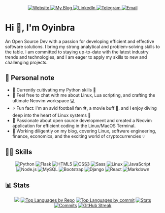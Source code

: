 <div align="center">
  <a href="https://oyinbra.netlify.app" target="_blank">
    <img src="https://img.shields.io/badge/Website-green.svg?style=for-the-badge&logo=Internet%20Explorer&logoColor=white" alt="Website">
  </a>
  <a href="https://blog-oyn.netlify.app" target="_blank">
    <img src="https://img.shields.io/badge/My%20Blog-blue.svg?style=for-the-badge&logo=Internet%20Explorer&logoColor=white" alt="My Blog">
  </a>
  <a href="https://linkedin.com/in/oyinbra" target="_blank">
    <img src="https://img.shields.io/badge/LinkedIn-blue.svg?style=for-the-badge&logo=LinkedIn&logoColor=white" alt="LinkedIn">
  </a>
  <a href="https://t.me/oyinbra" target="_blank">
    <img src="https://img.shields.io/badge/Telegram-blue.svg?style=for-the-badge&logo=Telegram&logoColor=white" alt="Telegram">
  </a>
  <a href="mailto:github-oyinbra@outlook.com" target="_blank">
    <img src="https://img.shields.io/badge/Email-red.svg?style=for-the-badge&logo=mail.ru&logoColor=white" alt="Email">
  </a>
</div>

# Hi 👋, I'm Oyinbra

An Open Source Dev with a passion for developing efficient and effective software solutions. I bring my strong analytical and problem-solving skills to the table. I am committed to staying up-to-date with the latest industry trends and technologies, and I am eager to apply my skills to new and challenging projects.

## 👤 Personal note

- 🌱 Currently cultivating my Python skills 🐍
- 💬 Feel free to chat with me about Linux, Lua scripting, and crafting the ultimate Neovim workspace 💻
- ⚡ Fun fact: I'm an avid football fan ⚽, a movie buff 🍿, and I enjoy diving deep into the heart of Linux systems 🐧
- 🔧 Passionate about open source development and created a Neovim application for efficient coding in the Linux/MacOS Terminal.
- 📝 Working diligently on my blog, covering Linux, software engineering, finance, economics, and the exciting world of cryptocurrencies 💡

## 🤹🏾 Skills

<div align="center">

![Python](https://img.shields.io/badge/python-3670A0?style=for-the-badge&logo=python&logoColor=ffdd54)
![Flask](https://img.shields.io/badge/Flask-%23000.svg?style=for-the-badge&logo=flask&logoColor=white)
![HTML5](https://img.shields.io/badge/html5-%23E34F26.svg?style=for-the-badge&logo=html5&logoColor=white)
![CSS3](https://img.shields.io/badge/css3-%231572B6.svg?style=for-the-badge&logo=css3&logoColor=white)
![Sass](https://img.shields.io/badge/Sass-%23CC6699.svg?style=for-the-badge&logo=sass&logoColor=white)
![Linux](https://img.shields.io/badge/Linux-%23323330.svg?style=for-the-badge&logo=linux&logoColor=%23FCC624)
![JavaScript](https://img.shields.io/badge/JavaScript-%23323330.svg?style=for-the-badge&logo=javascript&logoColor=%23F7DF1E)
![Node.js](https://img.shields.io/badge/Node.js-%23323330.svg?style=for-the-badge&logo=node.js&logoColor=%2343853D)
![MySQL](https://img.shields.io/badge/mysql-%2300f.svg?style=for-the-badge&logo=mysql&logoColor=white)
![Bootstrap](https://img.shields.io/badge/bootstrap-%23563D7C.svg?style=for-the-badge&logo=bootstrap&logoColor=white)
![Django](https://img.shields.io/badge/django-%23092E20.svg?style=for-the-badge&logo=django&logoColor=white)
![React](https://img.shields.io/badge/react-%2320232a.svg?style=for-the-badge&logo=react&logoColor=%2361DAFB)
![Markdown](https://img.shields.io/badge/markdown-%2320232a.svg?style=for-the-badge&logo=markdown&logoColor=%2361DAFB)

</div>

## 📊 Stats

<div align="center">

[![](http://github-profile-summary-cards.vercel.app/api/cards/profile-details?username=oyinbra&theme=dracula&card_width=700)](https://github.com/vn7n24fzkq/github-profile-summary-cards)
[![Top Languages by Repo](http://github-profile-summary-cards.vercel.app/api/cards/repos-per-language?username=oyinbra&theme=dracula)](https://github.com/vn7n24fzkq/github-profile-summary-cards)
[![Top Languages by commit](http://github-profile-summary-cards.vercel.app/api/cards/most-commit-language?username=oyinbra&theme=dracula)](https://github.com/vn7n24fzkq/github-profile-summary-cards)
[![Stats](http://github-profile-summary-cards.vercel.app/api/cards/stats?username=oyinbra&theme=dracula)](https://github.com/vn7n24fzkq/github-profile-summary-cards)
[![Commits](http://github-profile-summary-cards.vercel.app/api/cards/productive-time?username=oyinbra&theme=dracula)](https://github.com/vn7n24fzkq/github-profile-summary-cards)
[![GitHub Streak](https://github-readme-streak-stats.herokuapp.com/?user=oyinbra&theme=dracula&hide_border=true&card_width=700)](https://git.io/streak-stats)

</div>
